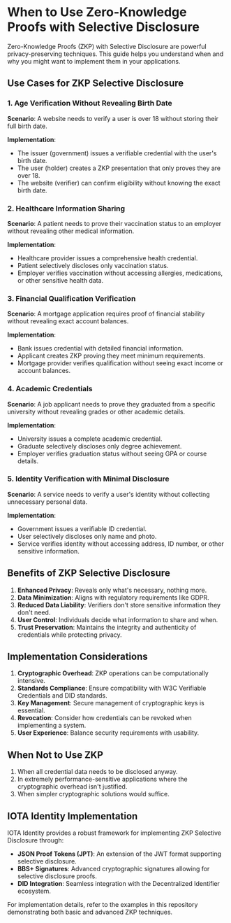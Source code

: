 # When to Use Zero-Knowledge Proofs with Selective Disclosure

Zero-Knowledge Proofs (ZKP) with Selective Disclosure are powerful privacy-preserving techniques. This guide helps you understand when and why you might want to implement them in your applications.

## Use Cases for ZKP Selective Disclosure

### 1. Age Verification Without Revealing Birth Date

**Scenario**: A website needs to verify a user is over 18 without storing their full birth date.

**Implementation**:
- The issuer (government) issues a verifiable credential with the user's birth date.
- The user (holder) creates a ZKP presentation that only proves they are over 18.
- The website (verifier) can confirm eligibility without knowing the exact birth date.

### 2. Healthcare Information Sharing

**Scenario**: A patient needs to prove their vaccination status to an employer without revealing other medical information.

**Implementation**:
- Healthcare provider issues a comprehensive health credential.
- Patient selectively discloses only vaccination status.
- Employer verifies vaccination without accessing allergies, medications, or other sensitive health data.

### 3. Financial Qualification Verification

**Scenario**: A mortgage application requires proof of financial stability without revealing exact account balances.

**Implementation**:
- Bank issues credential with detailed financial information.
- Applicant creates ZKP proving they meet minimum requirements.
- Mortgage provider verifies qualification without seeing exact income or account balances.

### 4. Academic Credentials

**Scenario**: A job applicant needs to prove they graduated from a specific university without revealing grades or other academic details.

**Implementation**:
- University issues a complete academic credential.
- Graduate selectively discloses only degree achievement.
- Employer verifies graduation status without seeing GPA or course details.

### 5. Identity Verification with Minimal Disclosure

**Scenario**: A service needs to verify a user's identity without collecting unnecessary personal data.

**Implementation**:
- Government issues a verifiable ID credential.
- User selectively discloses only name and photo.
- Service verifies identity without accessing address, ID number, or other sensitive information.

## Benefits of ZKP Selective Disclosure

1. **Enhanced Privacy**: Reveals only what's necessary, nothing more.
2. **Data Minimization**: Aligns with regulatory requirements like GDPR.
3. **Reduced Data Liability**: Verifiers don't store sensitive information they don't need.
4. **User Control**: Individuals decide what information to share and when.
5. **Trust Preservation**: Maintains the integrity and authenticity of credentials while protecting privacy.

## Implementation Considerations

1. **Cryptographic Overhead**: ZKP operations can be computationally intensive.
2. **Standards Compliance**: Ensure compatibility with W3C Verifiable Credentials and DID standards.
3. **Key Management**: Secure management of cryptographic keys is essential.
4. **Revocation**: Consider how credentials can be revoked when implementing a system.
5. **User Experience**: Balance security requirements with usability.

## When Not to Use ZKP

1. When all credential data needs to be disclosed anyway.
2. In extremely performance-sensitive applications where the cryptographic overhead isn't justified.
3. When simpler cryptographic solutions would suffice.

## IOTA Identity Implementation

IOTA Identity provides a robust framework for implementing ZKP Selective Disclosure through:

- **JSON Proof Tokens (JPT)**: An extension of the JWT format supporting selective disclosure.
- **BBS+ Signatures**: Advanced cryptographic signatures allowing for selective disclosure proofs.
- **DID Integration**: Seamless integration with the Decentralized Identifier ecosystem.

For implementation details, refer to the examples in this repository demonstrating both basic and advanced ZKP techniques.
